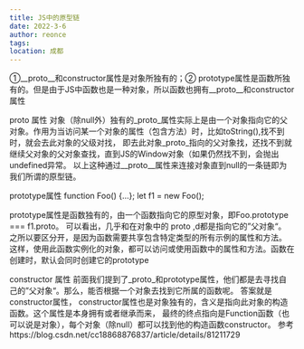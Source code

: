 ```yaml
---
title: JS中的原型链
date: 2022-3-6
author: reonce
tags: 
location: 成都  
---
```

①__proto__和constructor属性是对象所独有的；② prototype属性是函数所独有的。但是由于JS中函数也是一种对象，所以函数也拥有__proto__和constructor属性

proto 属性 对象（除null外）独有的_proto_属性实际上是由一个对象指向它的父对象。作用为当访问某一个对象的属性（包含方法）时，比如toString(),找不到时，就会去此对象的父级对找， 即去此对象_proto_指向的父对象找，还找不到就继续父对象的父对象查找，直到JS的Window对象（如果仍然找不到，会抛出undefined异常。 以上这种通过__proto__属性来连接对象直到null的一条链即为我们所谓的原型链。

prototype属性 function Foo() {…}; let f1 = new Foo();

prototype属性是函数独有的，由一个函数指向它的原型对象，即Foo.prototype === f1.proto。 可以看出，几乎和在对象中的 proto ,d都是指向它的”父对象“。 之所以要区分开，是因为函数需要共享包含特定类型的所有示例的属性和方法。 这样，使用此函数实例化的对象，都可以访问或使用函数中的属性和方法。函数在创建时，默认会同时创建它的prototype

constructor 属性 前面我们提到了_proto_和prototype属性，他们都是去寻找自己的”父对象“。那么，能否根据一个对象去找到它所属的函数呢。 答案就是constructor属性， constructor属性也是对象独有的，含义是指向此对象的构造函数。这个属性是本身拥有或者继承而来， 最终的终点指向是Function函数（也可以说是对象），每个对象（除null）都可以找到他的构造函数constructor。 参考https://blog.csdn.net/cc18868876837/article/details/81211729

